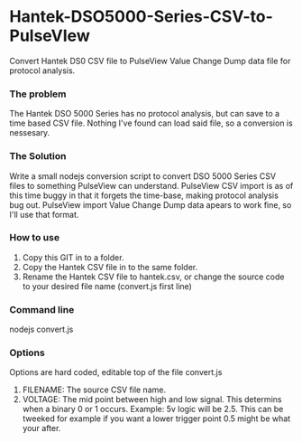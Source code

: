 # Hantek-DSO5000-Series-CSV-to-PulseVIew
Convert Hantek DS0 CSV file to PulseView Value Change Dump data file for protocol analysis.

### The problem
The Hantek DSO 5000 Series has no protocol analysis, but can save to a time based CSV file.
Nothing I've found can load said file, so a conversion is nessesary.

### The Solution
Write a small nodejs conversion script to convert DSO 5000 Series CSV files to something PulseView can understand.
PulseView CSV import is as of this time buggy in that it forgets the time-base, making protocol analysis bug out.
PulseView import Value Change Dump data apears to work fine, so I'll use that format.

### How to use
1. Copy this GIT in to a folder.
2. Copy the Hantek CSV file in to the same folder.
3. Rename the Hantek CSV file to hantek.csv, or change the source code to your desired file name (convert.js first line)

### Command line
nodejs convert.js

### Options
Options are hard coded, editable top of the file convert.js
1. FILENAME: The source CSV file name.
2. VOLTAGE: The mid point between high and low signal. This determins when a binary 0 or 1 occurs. Example: 5v logic will be 2.5. This can be tweeked for example if you want a lower trigger point 0.5 might be what your after.
